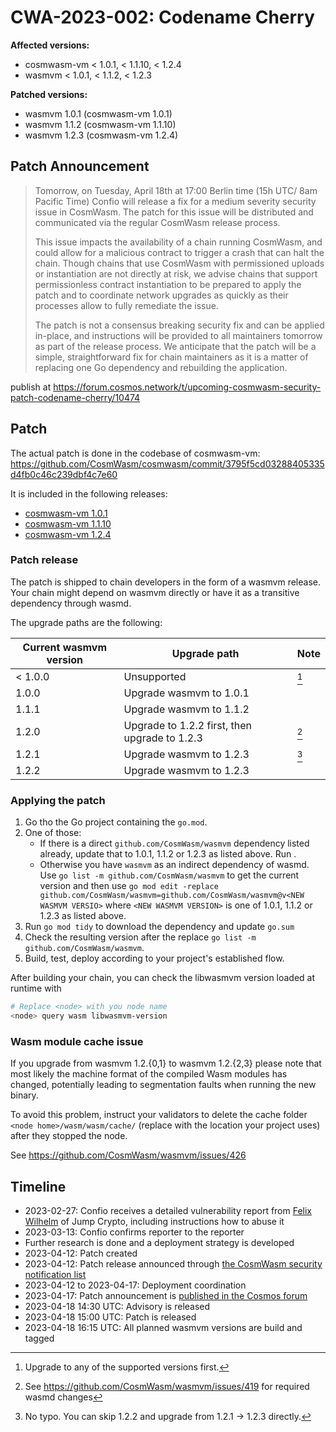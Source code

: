 # CWA-2023-002: Codename Cherry

**Affected versions:**

- cosmwasm-vm < 1.0.1, < 1.1.10, < 1.2.4
- wasmvm < 1.0.1, < 1.1.2, < 1.2.3

**Patched versions:**

- wasmvm 1.0.1 (cosmwasm-vm 1.0.1)
- wasmvm 1.1.2 (cosmwasm-vm 1.1.10)
- wasmvm 1.2.3 (cosmwasm-vm 1.2.4)

<!--
## Description of the bug

TODO
-->

## Patch Announcement

> Tomorrow, on Tuesday, April 18th at 17:00 Berlin time (15h UTC/ 8am Pacific Time) Confio will release a fix for a medium severity security issue in CosmWasm. The patch for this issue will be distributed and communicated via the regular CosmWasm release process.
>
> This issue impacts the availability of a chain running CosmWasm, and could allow for a malicious contract to trigger a crash that can halt the chain. Though chains that use CosmWasm with permissioned uploads or instantiation are not directly at risk, we advise chains that support permissionless contract instantiation to be prepared to apply the patch and to coordinate network upgrades as quickly as their processes allow to fully remediate the issue.
>
> The patch is not a consensus breaking security fix and can be applied in-place, and instructions will be provided to all maintainers tomorrow as part of the release process. We anticipate that the patch will be a simple, straightforward fix for chain maintainers as it is a matter of replacing one Go dependency and rebuilding the application.

publish at https://forum.cosmos.network/t/upcoming-cosmwasm-security-patch-codename-cherry/10474

## Patch

The actual patch is done in the codebase of cosmwasm-vm:
https://github.com/CosmWasm/cosmwasm/commit/3795f5cd03288405335d4fb0c46c239dbf4c7e60

It is included in the following releases:

- [cosmwasm-vm 1.0.1](https://github.com/CosmWasm/cosmwasm/compare/v1.0.0...v1.0.1)
- [cosmwasm-vm 1.1.10](https://github.com/CosmWasm/cosmwasm/compare/v1.1.9...v1.1.10)
- [cosmwasm-vm 1.2.4](https://github.com/CosmWasm/cosmwasm/compare/v1.2.3...v1.2.4)

### Patch release

The patch is shipped to chain developers in the form of a wasmvm release.
Your chain might depend on wasmvm directly or have it as a transitive dependency through wasmd.

The upgrade paths are the following:

| Current wasmvm version | Upgrade path                                  | Note |
| ---------------------- | --------------------------------------------- | ---- |
| < 1.0.0                | Unsupported                                   | [^1] |
| 1.0.0                  | Upgrade wasmvm to 1.0.1                       |      |
| 1.1.1                  | Upgrade wasmvm to 1.1.2                       |      |
| 1.2.0                  | Upgrade to 1.2.2 first, then upgrade to 1.2.3 | [^2] |
| 1.2.1                  | Upgrade wasmvm to 1.2.3                       | [^3] |
| 1.2.2                  | Upgrade wasmvm to 1.2.3                       |      |

[^1]: Upgrade to any of the supported versions first.
[^2]: See https://github.com/CosmWasm/wasmvm/issues/419 for required wasmd changes
[^3]: No typo. You can skip 1.2.2 and upgrade from 1.2.1 -> 1.2.3 directly.

### Applying the patch

1. Go tho the Go project containing the `go.mod`.
2. One of those:
   - If there is a direct `github.com/CosmWasm/wasmvm` dependency listed already, update that to 1.0.1, 1.1.2 or 1.2.3 as listed above. Run .
   - Otherwise you have `wasmvm` as an indirect dependency of wasmd. Use `go list -m github.com/CosmWasm/wasmvm` to get the current version and then use `go mod edit -replace github.com/CosmWasm/wasmvm=github.com/CosmWasm/wasmvm@v<NEW WASMVM VERSIO>` where `<NEW WASMVM VERSION>` is one of 1.0.1, 1.1.2 or 1.2.3 as listed above.
3. Run `go mod tidy` to download the dependency and update `go.sum`
4. Check the resulting version after the replace `go list -m github.com/CosmWasm/wasmvm`.
5. Build, test, deploy according to your project's established flow.

After building your chain, you can check the libwasmvm version loaded at runtime with

```sh
# Replace <node> with you node name
<node> query wasm libwasmvm-version
```

### Wasm module cache issue

If you upgrade from wasmvm 1.2.{0,1} to wasmvm 1.2.{2,3} please note that
most likely the machine format of the compiled Wasm modules has changed,
potentially leading to segmentation faults when running the new binary.

To avoid this problem, instruct your validators to delete the cache folder
`<node home>/wasm/wasm/cache/` (replace with the location your project uses)
after they stopped the node.

See https://github.com/CosmWasm/wasmvm/issues/426

## Timeline

- 2023-02-27: Confio receives a detailed vulnerability report from [Felix Wilhelm](https://twitter.com/_fel1x) of Jump Crypto, including instructions how to abuse it
- 2023-03-13: Confio confirms reporter to the reporter
- Further research is done and a deployment strategy is developed
- 2023-04-12: Patch created
- 2023-04-12: Patch release announced through [the CosmWasm security notification list](https://github.com/CosmWasm/advisories/blob/main/NOTIFICATION_LIST.md)
- 2023-04-12 to 2023-04-17: Deployment coordination
- 2023-04-17: Patch announcement is [published in the Cosmos forum](https://forum.cosmos.network/t/upcoming-cosmwasm-security-patch-codename-cherry/10474)
- 2023-04-18 14:30 UTC: Advisory is released
- 2023-04-18 15:00 UTC: Patch is released
- 2023-04-18 16:15 UTC: All planned wasmvm versions are build and tagged

